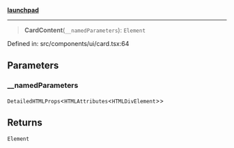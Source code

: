[**launchpad**](index.md)

***

> **CardContent**(`__namedParameters`): `Element`

Defined in: src/components/ui/card.tsx:64

## Parameters

### \_\_namedParameters

`DetailedHTMLProps`\<`HTMLAttributes`\<`HTMLDivElement`\>\>

## Returns

`Element`
